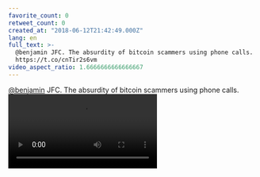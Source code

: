```yaml
---
favorite_count: 0
retweet_count: 0
created_at: "2018-06-12T21:42:49.000Z"
lang: en
full_text: >-
  @benjamin JFC. The absurdity of bitcoin scammers using phone calls.
  https://t.co/cnTir2s6vm
video_aspect_ratio: 1.6666666666666667
---
```


[@benjamin](https://twitter.com/benjamin) JFC. The absurdity of bitcoin scammers
using phone calls.
![Embedded Video](https://twitter-media-coderbyheart.s3.eu-north-1.amazonaws.com/1006653072695754753-DfhZoJGXUAA6DiN.mp4)
